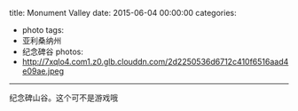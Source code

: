 title: Monument Valley
date: 2015-06-04 00:00:00
categories:
- photo
tags:
- 亚利桑纳州
- 纪念碑谷
photos:
- http://7xqlo4.com1.z0.glb.clouddn.com/2d2250536d6712c410f6516aad4e09ae.jpeg
---

纪念碑山谷。这个可不是游戏哦
